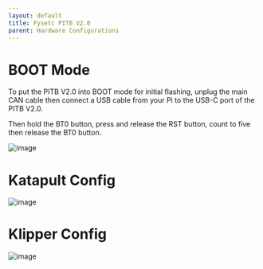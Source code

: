 ```yaml
---
layout: default 
title: Fysetc PITB V2.0
parent: Hardware Configurations
---
```



# BOOT Mode

To put the PITB V2.0 into BOOT mode for initial flashing, unplug the main CAN cable then connect a USB cable from your Pi to the USB-C port of the PITB V2.0.

Then hold the BT0 button, press and release the RST button, count to five then release the BT0 button.

![image](https://github.com/user-attachments/assets/0a0f4cd2-68ce-4eb5-a412-7444df0cff82)


# Katapult Config

![image](https://github.com/user-attachments/assets/e6d389e7-f3bc-4007-b657-e057c0f62b65)



# Klipper Config

![image](https://github.com/user-attachments/assets/be91ccf4-f999-4779-9cea-00ed470e28de)
